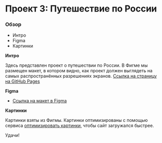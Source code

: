 # Проект 3: Путешествие по России

### Обзор
* Интро
* Figma
* Картинки

**Интро**

Здесь представлен проект о путешествии по России.
В Фигме мы размещен макет, в котором видно, как проект должен выглядеть на самых распространённых разрешениях экранов.
[Ссылка на страницу на GitHub Pages](https://vkorchevskiy.github.io/russian-travel/index.html)

**Figma**

* [Ссылка на макет в Figma](https://www.figma.com/file/OyRWEjU6wBwRe1hapzQoLx/Sprint-3%3A-Russia-%2F-desktop-%2B-mobile?node-id=28503%3A0)

**Картинки**

Картинки взяты из Фигмы.
Картинки оптимизированы с помощью сервиса [оптимизировать картинки](https://tinypng.com/), чтобы сайт загружался быстрее.

Удачи!
